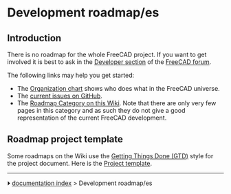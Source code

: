 # Development roadmap/es
## Introduction

There is no roadmap for the whole FreeCAD project. If you want to get involved it is best to ask in the [Developer section](https://forum.freecadweb.org/viewforum.php?f=10) of the [FreeCAD forum](https://forum.freecadweb.org/index.php).

The following links may help you get started:

-   The [Organization chart](Organization_chart.md) shows who does what in the FreeCAD universe.
-   The [current issues on GitHub](https://github.com/FreeCAD/FreeCAD/issues?q=is%3Aopen+is%3Aissue).
-   The [Roadmap Category on this Wiki](:Category_Roadmap.md). Note that there are only very few pages in this category and as such they do not give a good representation of the current FreeCAD development.

## Roadmap project template 

Some roadmaps on the Wiki use the [Getting Things Done (GTD)](https://en.wikipedia.org/wiki/Getting_Things_Done#Methodology) style for the project document. Here is the [Project template](Project_template.md).



---
⏵ [documentation index](../README.md) > Development roadmap/es

